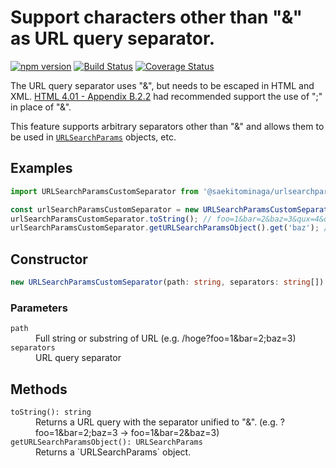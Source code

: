 # Support characters other than "&" as URL query separator.

[![npm version](https://badge.fury.io/js/%40saekitominaga%2Furlsearchparams-custom-separator.svg)](https://badge.fury.io/js/%40saekitominaga%2Furlsearchparams-custom-separator)
[![Build Status](https://www.travis-ci.com/SaekiTominaga/urlsearchparams-custom-separator.svg)](https://www.travis-ci.com/SaekiTominaga/urlsearchparams-custom-separator)
[![Coverage Status](https://coveralls.io/repos/github/SaekiTominaga/urlsearchparams-custom-separator/badge.svg)](https://coveralls.io/github/SaekiTominaga/urlsearchparams-custom-separator)

The URL query separator uses "&", but needs to be escaped in HTML and XML. [HTML 4.01 - Appendix B.2.2](https://www.w3.org/TR/html4/appendix/notes.html#h-B.2.2) had recommended support the use of ";" in place of "&".

This feature supports arbitrary separators other than "&" and allows them to be used in [`URLSearchParams`](https://developer.mozilla.org/en-US/docs/Web/API/URLSearchParams) objects, etc.

## Examples

```JavaScript
import URLSearchParamsCustomSeparator from '@saekitominaga/urlsearchparams-custom-separator';

const urlSearchParamsCustomSeparator = new URLSearchParamsCustomSeparator('/hoge?foo=1&bar=2;baz=3;qux=4:quux=5', [';', ':']);
urlSearchParamsCustomSeparator.toString(); // foo=1&bar=2&baz=3&qux=4&quux=5
urlSearchParamsCustomSeparator.getURLSearchParamsObject().get('baz'); // 3
```

## Constructor

```TypeScript
new URLSearchParamsCustomSeparator(path: string, separators: string[])
```

### Parameters

<dl>
<dt><code>path</code></dt>
<dd>Full string or substring of URL (e.g. /hoge?foo=1&bar=2;baz=3)</dd>
<dt><code>separators</code></dt>
<dd>URL query separator</dd>
</dl>

## Methods

<dl>
<dt><code>toString(): string</code></dt>
<dd>Returns a URL query with the separator unified to "&". (e.g. ?foo=1&bar=2;baz=3 → foo=1&bar=2&baz=3)</dd>
<dt><code>getURLSearchParamsObject(): URLSearchParams</code></dt>
<dd>Returns a `URLSearchParams` object.</dd>
</dl>
